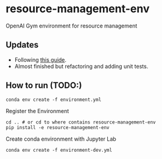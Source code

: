 # resource-management-env
OpenAI Gym environment for resource management

## Updates

* Following [this guide](https://towardsdatascience.com/beginners-guide-to-custom-environments-in-openai-s-gym-989371673952).
* Almost finished but refactoring and adding unit tests.

## How to run (TODO:)

```shell
conda env create -f environment.yml
```

Register the Environment
```shell
cd .. # or cd to where contains resource-management-env
pip install -e resource-management-env
```

Create conda environment with Jupyter Lab
```shell
conda env create -f environment-dev.yml
```
